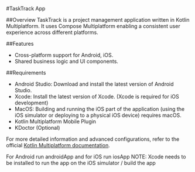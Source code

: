 #TaskTrack App

##Overview
TaskTrack is a project management application written in Kotlin Multiplatform. It uses Compose Multiplatform enabling a consistent user experience across different platforms.

##Features
- Cross-platform support for Android, iOS.
- Shared business logic and UI components.

##Requirements
- Android Studio: Download and install the latest version of Android Studio.
- Xcode: Install the latest version of Xcode. (Xcode is required for iOS development)
- MacOS: Building and running the iOS part of the application (using the iOS simulator or deploying to a physical iOS device) requires macOS.
- Kotlin Multiplatform Mobile Plugin
- KDoctor (Optional)

For more detailed information and advanced configurations, refer to the official [Kotlin Multiplatform documentation](https://kotlinlang.org/docs/multiplatform-get-started.html).

For Android run androidApp and for iOS run iosApp NOTE: Xcode needs to be installed to run the app on the iOS simulator / build the app
